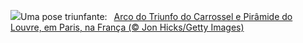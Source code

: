 ![](https://www.bing.com/th?id=OHR.ParisLouvre_PT-BR8482721698_UHD.jpg&w=1000)Uma pose triunfante:&nbsp;&ensp;[Arco do Triunfo do Carrossel e Pirâmide do Louvre, em Paris, na França  (© Jon Hicks/Getty Images)](https://www.bing.com/th?id=OHR.ParisLouvre_PT-BR8482721698_UHD.jpg)
<br><br/>
